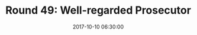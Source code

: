 ---
layout: post
title:  "Round 49: Well-regarded Prosecutor"
date:   2017-10-10 06:30:00
status: notext
---